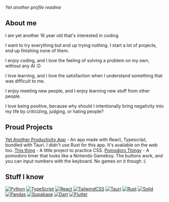 *Yet another profile readme*

## About me
I am yet another 16 year old that's interested in coding.

I want to try everything but end up trying nothing. I start a lot of projects, end up finishing none of them.

I enjoy coding, and I love the feeling of solving a problem on my own, without any AI :D

I love learning, and I love the satisfaction when I understand something that was difficult to me.

I enjoy meeting new people, and I enjoy learning new stuff from other people.

I love being positive, because why should I intentionally bring negativity into my life by criticizing, judging, or hating people?


## Proud Projects
[Yet Another Productivity App](https://anotherproductivity.vercel.app/) - An app made with React, Typescript, bundled with Tauri. I didn't use Rust for this app. It's available on the web too.
[This thing](https://github.com/mumamomumo/ui-testing-thingy) - A little project to practice CSS.
[Pomodoro Thingy](https://github.com/mumamomumo/pomodoro-thingy) - A pomodoro timer that looks like a Nintendo Gameboy. The buttons work, and you can input numbers with the keyboard. No games on it though :(


## Stuff I know
[![Python](https://img.shields.io/badge/python-3670A0?style=for-the-badge&logo=python&logoColor=ffdd54)](https://www.python.org/) 
[![TypeScript](https://img.shields.io/badge/typescript-%23007ACC.svg?style=for-the-badge&logo=typescript&logoColor=white)](https://www.typescriptlang.org/) 
[![React](https://img.shields.io/badge/react-%2320232a.svg?style=for-the-badge&logo=react&logoColor=%2361DAFB)](https://react.dev/) 
[![TailwindCSS](https://img.shields.io/badge/tailwindcss-%2338B2AC.svg?style=for-the-badge&logo=tailwind-css&logoColor=white)](https://tailwindcss.com/) 
[![Tauri](https://img.shields.io/badge/tauri-%2324C8DB.svg?style=for-the-badge&logo=tauri&logoColor=%23FFFFFF)](https://v2.tauri.app/) 
[![Rust](https://img.shields.io/badge/rust-%23000000.svg?style=for-the-badge&logo=rust&logoColor=white)](https://www.rust-lang.org/)
[![Solid](https://img.shields.io/badge/SolidJS-48b?style=for-the-badge&logo=solid&logoColor=white)](https://www.solidjs.com/) 
[![Pandas](https://img.shields.io/badge/pandas-%23150458.svg?style=for-the-badge&logo=pandas&logoColor=white)](https://pandas.pydata.org/) 
[![Supabase](https://img.shields.io/badge/Supabase-3ECF8E?style=for-the-badge&logo=supabase&logoColor=white)](https://supabase.com/) 
[![Dart](https://img.shields.io/badge/dart-%230175C2.svg?style=for-the-badge&logo=dart&logoColor=white)](https://dart.dev/) 
[![Flutter](https://img.shields.io/badge/Flutter-%2302569B.svg?style=for-the-badge&logo=Flutter&logoColor=white)](https://flutter.dev/) 

